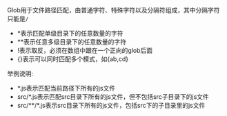 Glob用于文件路径匹配，由普通字符、特殊字符以及分隔符组成，其中分隔字符只能是`/`

- *表示匹配单级目录下的任意数量的字符
- **表示任意多级目录下的任意数量的字符
- !表示取反，必须在数组中跟在一个正向的glob后面
- {}表示可以同时匹配多个模式，如{ab,cd}

举例说明:

- *.js表示匹配当前路径下所有的js文件
- src/*.js表示匹配src目录下所有的js文件，但不包括src子目录下的js文件
- src/**/*.js表示src目录下所有的js文件，包括src下的子目录里的js文件
